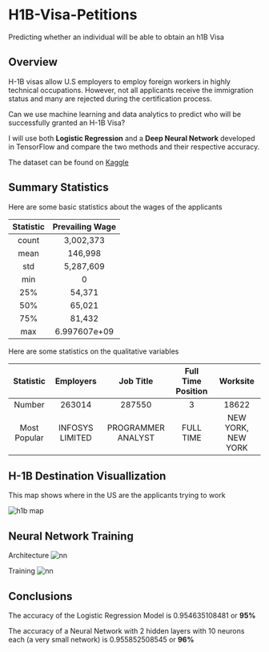 # H1B-Visa-Petitions
Predicting whether an individual will be able to obtain an h1B Visa 

## Overview
H-1B visas allow U.S employers to employ foreign workers in highly technical occupations. However, not all applicants receive the immigration status and many are rejected during the certification process. 

Can we use machine learning and data analytics to predict who will be successfully granted an H-1B Visa? 

I will use both **Logistic Regression** and a **Deep Neural Network** developed in TensorFlow and compare the two methods and their respective accuracy.

The dataset can be found on [Kaggle](https://www.kaggle.com/nsharan/h-1b-visa)

## Summary Statistics 
Here are some basic statistics about the wages of the applicants

|Statistic| Prevailing Wage |
|:-------:|:---------:|
|count    |3,002,373|  
|mean     |146,998|    
|std      |5,287,609|   
|min      |0|         
|25%      |54,371|      
|50%      |65,021|    
|75%      |81,432|     
|max      |6.997607e+09|    

Here are some statistics on the qualitative variables

|Statistic| Employers | Job Title | Full Time Position | Worksite |
|:-------:|:---------:|:---------:|:------------------:|:--------:|
| Number  | 263014    |  287550   | 3                  |    18622 |
|Most Popular| INFOSYS LIMITED | PROGRAMMER ANALYST | FULL TIME | NEW YORK, NEW YORK|


## H-1B Destination Visuallization
This map shows where in the US are the applicants trying to work

![h1b map](https://github.com/nrao57/H1B-Visa-Petitions-/blob/master/h1b_map.png)

## Neural Network Training
Architecture
![nn](https://github.com/nrao57/H1B-Visa-Petitions-/blob/master/NeuralNetworkArchitecture.png)

Training
![nn](https://github.com/nrao57/H1B-Visa-Petitions-/blob/master/NeuralNetworkArchitecture.png)

## Conclusions 
The accuracy of the Logistic Regression Model is 0.954635108481 or **95%** 

The accuracy of a Neural Network with 2 hidden layers with 10 neurons each (a very small network) is 0.955852508545 or **96%**
